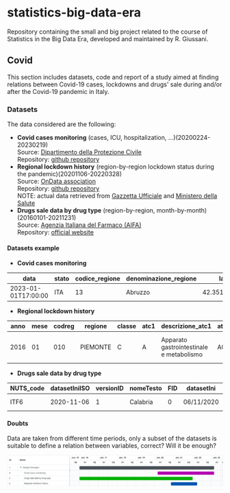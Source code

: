 # statistics-big-data-era

Repository containing the small and big project related to the course of Statistics in the Big Data Era, developed and maintained by R. Giussani.

## Covid

This section includes datasets, code and report of a study aimed at finding relations between Covid-19 cases, lockdowns and drugs' sale during and/or after the Covid-19 pandemic in Italy.

### Datasets 
The data considered are the following:
- **Covid cases monitoring** (cases, ICU, hospitalization, ...)(20200224-20230219)<br />
Source: [Dipartimento della Protezione Civile](https://emergenze.protezionecivile.gov.it/en/health/coronavirus)<br />
Repository: [github repository](https://github.com/pcm-dpc/COVID-19)
- **Regional lockdown history** (region-by-region lockdown status during the pandemic)(20201106-20220328)<br />
Source: [OnData association](https://www.ondata.it/)<br />
Repository: [github repository](https://github.com/ondata/covid19italia/blob/master/webservices/COVID-19Aree/processing/areeStorico.csv)<br />
NOTE: actual data retrieved from [Gazzetta Ufficiale](https://www.gazzettaufficiale.it/) and [Ministero della Salute](https://www.trovanorme.salute.gov.it/) 
- **Drugs sale data by drug type** (region-by-region, month-by-month)(20160101-20211231)<br />
Source: [Agenzia Italiana del Farmaco (AIFA)](https://www.aifa.gov.it/web/guest)<br />
Repository: [official website](https://www.aifa.gov.it/web/guest/spesa-e-consumo-relativi-al-flusso-della-farmaceutica-convenzionata-e-degli-acquisti-diretti)

#### Datasets example
- **Covid cases monitoring**

|data|stato|codice_regione|denominazione_regione|lat|long|ricoverati_con_sintomi|terapia_intensiva|totale_ospedalizzati|isolamento_domiciliare|totale_positivi|variazione_totale_positivi|nuovi_positivi|dimessi_guariti|deceduti|casi_da_sospetto_diagnostico|casi_da_screening|totale_casi|tamponi|casi_testati|note|ingressi_terapia_intensiva|note_test|note_casi|totale_positivi_test_molecolare|totale_positivi_test_antigenico_rapido|tamponi_test_molecolare|tamponi_test_antigenico_rapido|codice_nuts_1|codice_nuts_2|
|---|---|---|---|---|---|---|---|---|---|---|---|---|---|---|---|---|---|---|---|---|---|---|---|---|---|---|---|---|---|
|2023-01-01T17:00:00|ITA|13|Abruzzo|42.35122196|13.39843823|241|11|252|15874|16126|379|536|617497|3831|637454||7283064|1354465|||0|||241385|396069|2559894|4723170|ITF|ITF1|

- **Regional lockdown history**

|anno|mese|codreg|regione|classe|atc1|descrizione_atc1|atc2|descrizione_atc2|atc3|descrizione_atc3|atc4|descrizione_atc4|numero_confezioni_traccia|spesa_flusso_tracciabilita|numero_confezioni_convenzionata|spesa_convenzionata|
|---|---|---|---|---|---|---|---|---|---|---|---|---|---|---|---|---|
|2016|01|010|PIEMONTE|C|A|Apparato gastrointestinale e metabolismo|A01|Stomatologici|A01A|Stomatologici|A01AA|Sostanze impiegate per la profilassi della carie|2|13.42|

- **Drugs sale data by drug type**

|NUTS_code|datasetIniISO|versionID|nomeTesto|FID|datasetIni|datasetFin|designIniz|designFine|nomeAutCom|legNomeBre|legData|legLink|legSpecRif|legLivello|legGU_Link|zona|datasetFinISO|NUTS_level|
|---|---|---|---|---|---|---|---|---|---|---|---|---|---|---|---|---|---|---|
|ITF6|2020-11-06|1|Calabria|0|06/11/2020|20/11/2020|1604620800000|20/11/2020|Ministero della Salute|Ordinanza 04/11/2020|1604448000000|https://www.trovanorme.salute.gov.it/norme/dettaglioAtto?id=77054|art.3|regionale|https://www.gazzettaufficiale.it/eli/id/2020/11/05/20A06144/sg|rossa|2020-11-20|2|

#### Doubts 
Data are taken from different time periods, only a subset of the datasets is suitable to define a relation between variables, correct? Will it be enough?

![alt text](https://github.com/wilwal23/statistics-big-data-era/blob/main/datasets-timespan.png?raw=true)
